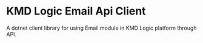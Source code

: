﻿# KMD Logic Email Api Client

A dotnet client library for using Email module in KMD Logic platform through API.
